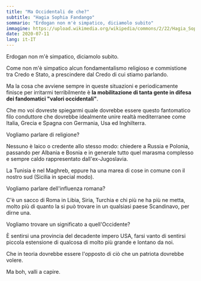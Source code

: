 ```yaml
---
title: "Ma Occidentali de che?"
subtitle: "Hagia Sophia Fandango"
sommario: "Erdogan non m'è simpatico, diciamolo subito"
immagine: https://upload.wikimedia.org/wikipedia/commons/2/22/Hagia_Sophia_Mars_2013.jpg
date: 2020-07-11
lang: it-IT
---
```


Erdogan non m'è simpatico, diciamolo subito.

Come non m'è simpatico alcun fondamentalismo religioso e commistione tra Credo e Stato, a prescindere dal Credo di cui stiamo parlando.

Ma la cosa che avviene sempre in queste situazioni e periodicamente finisce per irritarmi terribilmente è **la mobilitazione di tanta gente in difesa dei fandomatici "valori occidentali"**.

Che mo voi dovreste spiegarmi quale dovrebbe essere questo fantomatico filo conduttore che dovrebbe idealmente unire realtà mediterranee come Italia, Grecia e Spagna con Germania, Usa ed Inghilterra.

Vogliamo parlare di religione?

Nessuno è laico o credente allo stesso modo: chiedere a Russia e Polonia, passando per Albania e Bosnia e in generale tutto quel marasma complesso e sempre caldo rappresentato dall'ex-Jugoslavia.

La Tunisia è nel Maghreb, eppure ha una marea di cose in comune con il nostro sud (Sicilia in special modo).

Vogliamo parlare dell'influenza romana? 

C'è un sacco di Roma in Libia, Siria, Turchia e chi più ne ha più ne metta, molto più di quanto la si può trovare in un qualsiasi paese Scandinavo, per dirne una.

Vogliamo trovare un significato a quell'Occidente?

È sentirsi una provincia del decadente impero USA, farsi vanto di sentirsi piccola estensione di qualcosa di molto più grande e lontano da noi.

Che in teoria dovrebbe essere l'opposto di ciò che un patriota dovrebbe volere. 

Ma boh, valli a capire.